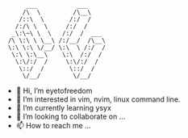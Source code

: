 ```
      ___           ___     
     /\  \         /\__\    
    /::\  \       /:/  /    
   /:/\ \  \     /:/  /     
  _\:\~\ \  \   /:/  /  ___ 
 /\ \:\ \ \__\ /:/__/  /\__\
 \:\ \:\ \/__/ \:\  \ /:/  /
  \:\ \:\__\    \:\  /:/  / 
   \:\/:/  /     \:\/:/  /  
    \::/  /       \::/  /   
     \/__/         \/__/    
```

- 👋 Hi, I’m eyetofreedom
- 👀 I’m interested in vim, nvim, linux command line.
- 🌱 I’m currently learning ysyx
- 💞️ I’m looking to collaborate on ...
- 📫 How to reach me ...

<!---
SnakeHit/SnakeHit is a ✨ special ✨ repository because its `README.md` (this file) appears on your GitHub profile.
You can click the Preview link to take a look at your changes.
--->
